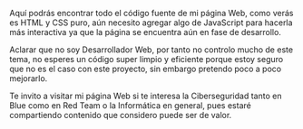 Aquí podrás encontrar todo el código fuente de mi página Web, como verás es HTML y CSS puro, aún necesito agregar algo de JavaScript para hacerla más interactiva ya que la página se encuentra aún en fase de desarrollo.

Aclarar que no soy Desarrollador Web, por tanto no controlo mucho de este tema, no esperes un código super limpio y eficiente porque estoy seguro que no es el caso con este proyecto, sin embargo pretendo poco a poco mejorarlo.

Te invito a visitar mi página Web si te interesa la Ciberseguridad tanto en Blue como en Red Team o la Informática en general, pues estaré compartiendo contenido que considero puede ser de valor.